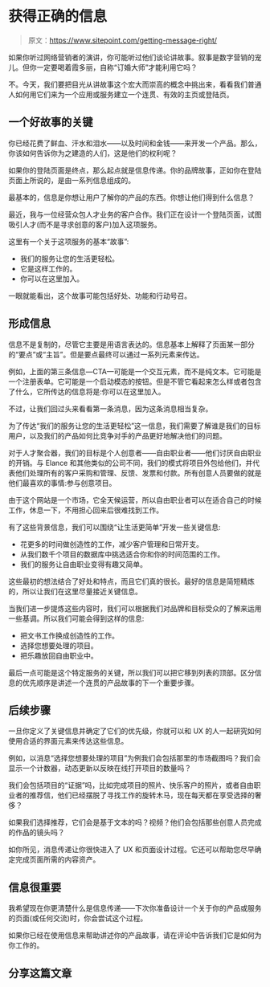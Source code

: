 # 获得正确的信息

> 原文：<https://www.sitepoint.com/getting-message-right/>

如果你听过网络营销者的演讲，你可能听过他们谈论讲故事。叙事是数字营销的宠儿。但你一定要喝着霞多丽，自称“订婚大师”才能利用它吗？

不。今天，我们要把目光从讲故事这个宏大而崇高的概念中挑出来，看看我们普通人如何用它们来为一个应用或服务建立一个连贯、有效的主页或登陆页。

## 一个好故事的关键

你已经花费了鲜血、汗水和泪水——以及时间和金钱——来开发一个产品。那么，你该如何告诉你为之建造的人们，这是他们的权利呢？

如果你的登陆页面是终点，那么起点就是信息传递。你的品牌故事，正如你在登陆页面上所说的，是由一系列信息组成的。

最基本的，信息是你想让用户了解你的产品的东西。你想让他们得到什么信息？

最近，我与一位经营众包人才业务的客户合作。我们正在设计一个登陆页面，试图吸引人才(而不是寻求创意的客户)加入这项服务。

这里有一个关于这项服务的基本“故事”:

*   我们的服务让您的生活更轻松。
*   它是这样工作的。
*   你可以在这里加入。

一眼就能看出，这个故事可能包括好处、功能和行动号召。

## 形成信息

信息不是复制的，尽管它主要是用语言表达的。信息基本上解释了页面某一部分的“要点”或“主旨”。但是要点最终可以通过一系列元素来传达。

例如，上面的第三条信息—CTA—可能是一个交互元素，而不是纯文本。它可能是一个注册表单。它可能是一个启动模态的按钮。但是不管它看起来怎么样或者包含了什么，它所传达的信息将是:你可以在这里加入。

不过，让我们回过头来看看第一条消息，因为这条消息相当复杂。

为了传达“我们的服务让您的生活更轻松”这一信息，我们需要了解谁是我们的目标用户，以及我们的产品如何比竞争对手的产品更好地解决他们的问题。

对于人才聚合器，我们的目标是个人创意者——自由职业者——他们讨厌自由职业的开销。与 Elance 和其他类似的公司不同，我们的模式将项目外包给他们，并代表他们处理所有的客户采购和管理、反馈、发票和付款。所有创意人员要做的就是他们最喜欢的事情:参与创意项目。

由于这个网站是一个市场，它全天候运营，所以自由职业者可以在适合自己的时候工作，休息一下，不用担心回来后很难找到工作。

有了这些背景信息，我们可以围绕“让生活更简单”开发一些关键信息:

*   花更多的时间做创造性的工作，减少客户管理和日常开支。
*   从我们数千个项目的数据库中挑选适合你和你的时间范围的工作。
*   我们的服务让自由职业变得有趣又简单。

这些最初的想法结合了好处和特点，而且它们真的很长。最好的信息是简短精炼的，所以让我们在这里尽量接近关键信息。

当我们进一步提炼这些内容时，我们可以根据我们对品牌和目标受众的了解来运用一些基调。所以我们可能会得到这样的信息:

*   把文书工作换成创造性的工作。
*   选择您想要处理的项目。
*   把乐趣放回自由职业中。

最后一点可能是这个特定服务的关键，所以我们可以把它移到列表的顶部。区分信息的优先顺序是讲述一个连贯的产品故事的下一个重要步骤。

## 后续步骤

一旦你定义了关键信息并确定了它们的优先级，你就可以和 UX 的人一起研究如何使用合适的界面元素来传达这些信息。

例如，以消息“选择您想要处理的项目”为例我们会包括那里的市场截图吗？我们会显示一个计数器，动态更新以反映在线打开项目的数量吗？

我们会包括项目的“证据”吗，比如完成项目的照片、快乐客户的照片，或者自由职业者的推荐信，他们已经摆脱了寻找工作的旋转木马，现在每天都在享受选择的奢侈？

如果我们选择推荐，它们会是基于文本的吗？视频？他们会包括那些创意人员完成的作品的镜头吗？

如你所见，消息传递让你很快进入了 UX 和页面设计过程。它还可以帮助您尽早确定完成页面所需的内容资产。

## 信息很重要

我希望现在你更清楚什么是信息传递——下次你准备设计一个关于你的产品或服务的页面(或任何交流)时，你会尝试这个过程。

如果你已经在使用信息来帮助讲述你的产品故事，请在评论中告诉我们它是如何为你工作的。

## 分享这篇文章